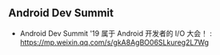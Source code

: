 ## Android Dev Summit

* Android Dev Summit '19 属于 Android 开发者的 I/O 大会！ : https://mp.weixin.qq.com/s/gkA8AgBO06SLkureg2L7Wg

